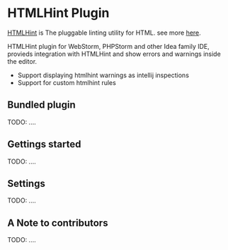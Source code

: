 # HTMLHint Plugin

[HTMLHint](http://htmlhint.com/) is The pluggable linting utility for HTML.
see more [here](http://htmlhint.com/).

HTMLHint plugin for WebStorm, PHPStorm and other Idea family IDE, provieds integration with HTMLHint and show errors and warnings inside the editor.

- Support displaying htmlhint warnings as intellij inspections
- Support for custom htmlhint rules

## Bundled plugin

TODO: ....

## Gettings started

TODO: ....

## Settings

TODO: ....

## A Note to contributors

TODO: ....
